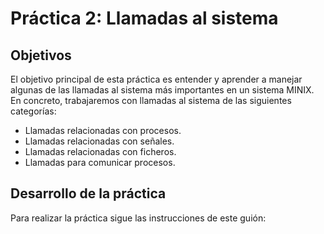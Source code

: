 # Práctica 2: Llamadas al sistema

## Objetivos

El objetivo principal de esta práctica es entender y aprender a manejar algunas de las llamadas al sistema más importantes en un sistema MINIX. En concreto, trabajaremos con llamadas al sistema de las siguientes categorías:

 - Llamadas relacionadas con procesos.
 - Llamadas relacionadas con señales.
 - Llamadas relacionadas con ficheros.
 - Llamadas para comunicar procesos.

## Desarrollo de la práctica

Para realizar la práctica sigue las instrucciones de este guión:
